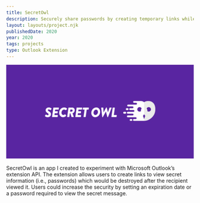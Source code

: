 ```yaml
---
title: SecretOwl
description: Securely share passwords by creating temporary links while composing an email.
layout: layouts/project.njk
publishedDate: 2020
year: 2020
tags: projects
type: Outlook Extension
---
```

![image](/assets/img/projects/SecretOwl-logo.png)

SecretOwl is an app I created to experiment with Microsoft Outlook’s extension API. The extension allows users to create links to view secret information (i.e., passwords) which would be destroyed after the recipient viewed it. Users could increase the security by setting an expiration date or a password required to view the secret message.
